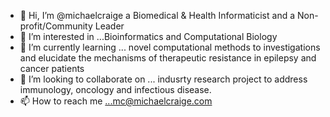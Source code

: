 - 👋 Hi, I’m @michaelcraige a Biomedical & Health Informaticist and a Non-profit/Community Leader
- 👀 I’m interested in ...Bioinformatics and Computational Biology 
- 🌱 I’m currently learning ... novel computational methods to investigations and elucidate the mechanisms of therapeutic resistance in epilepsy and cancer patients
- 💞️ I’m looking to collaborate on ... indusrty research project to address immunology, oncology and infectious disease.
- 📫 How to reach me ...mc@michaelcraige.com

<!---
michaelcraige/michaelcraige is a ✨ special ✨ repository because its `README.md` (this file) appears on your GitHub profile.
You can click the Preview link to take a look at your changes.
--->
